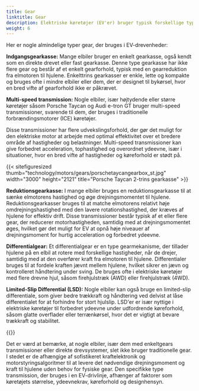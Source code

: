 ```yaml
---
title: Gear
linktitle: Gear
description: Elektriske køretøjer (EV'er) bruger typisk forskellige typer gear i deres drivenheder, afhængigt af køretøjets specifikke design og krav.
weight: 6
---
```

<!-- markdownlint-disable MD033 -->
Her er nogle almindelige typer gear, der bruges i EV-drevenheder:

**Indgangsgearkasse:** Mange elbiler bruger en enkelt gearkasse, også kendt som en direkte drevet eller fast gearkasse. Denne type gearkasse har ikke flere gear og består af et enkelt gearforhold, typisk med en gearreduktion fra elmotoren til hjulene. Enkelttrins gearkasser er enkle, lette og kompakte og bruges ofte i mindre elbiler eller dem, der er designet til bykørsel, hvor en bred vifte af gearforhold ikke er påkrævet.

**Multi-speed transmission:** Nogle elbiler, især højtydende eller større køretøjer såsom Porsche Taycan og Audi e-tron GT bruger multi-speed transmissioner, svarende til dem, der bruges i traditionelle forbrændingsmotorer (ICE) køretøjer.

Disse transmissioner har flere udvekslingsforhold, der gør det muligt for den elektriske motor at arbejde med optimal effektivitet over et bredere område af hastigheder og belastninger. Multi-speed transmissioner kan give forbedret acceleration, tophastighed og overordnet ydeevne, især i situationer, hvor en bred vifte af hastigheder og køreforhold er stødt på.

{{< sitefiguresized thumb="technology/motors/gears/porschetaycangearbox_st.jpg" width="3000" height="2121" title="Porsche Taycan 2-trins gearkasse" >}}

**Reduktionsgearkasse:** I mange elbiler bruges en reduktionsgearkasse til at sænke elmotorens hastighed og øge drejningsmomentet til hjulene. Reduktionsgearkasser bruges til at matche elmotorens relativt høje omdrejningshastighed med den lavere rotationshastighed, der kræves af hjulene for effektiv drift. Disse transmissioner består typisk af et eller flere gear, der reducerer motorhastigheden, samtidig med at drejningsmomentet øges, hvilket gør det muligt for EV at opnå høje niveauer af drejningsmoment for hurtig acceleration og forbedret ydeevne.

**Differentialgear:** Et differentialgear er en type gearmekanisme, der tillader hjulene på en elbil at rotere med forskellige hastigheder, når de drejer, samtidig med at den overfører kraft fra elmotoren til hjulene. Differentialer bruges til at fordele kraften jævnt mellem hjulene, hvilket sikrer en jævn og kontrolleret håndtering under sving. De bruges ofte i elektriske køretøjer med flere drevne hjul, såsom firehjulstræk (AWD) eller firehjulstræk (4WD).

**Limited-Slip Differential (LSD):** Nogle elbiler kan også bruge en limited-slip differentiale, som giver bedre trækkraft og håndtering ved delvist at låse differentialet for at forhindre for stort hjulslip. LSD'er er især nyttige i elektriske køretøjer til forbedret ydeevne under udfordrende køreforhold, såsom glatte overflader eller terrænkørsel, hvor det er vigtigt at bevare trækkraft og stabilitet.

{{<evkxdisplayaddarticle />}}

Det er værd at bemærke, at nogle elbiler, især dem med enkeltgears transmissioner eller direkte drevsystemer, slet ikke bruger traditionelle gear. I stedet er de afhængige af sofistikeret kraftelektronik og motorstyringsalgoritmer til at levere det nødvendige drejningsmoment og kraft til hjulene uden behov for fysiske gear. Den specifikke type transmission, der bruges i en EV-drivlinje, afhænger af faktorer som køretøjets størrelse, ydeevnekrav, køreforhold og designhensyn.
